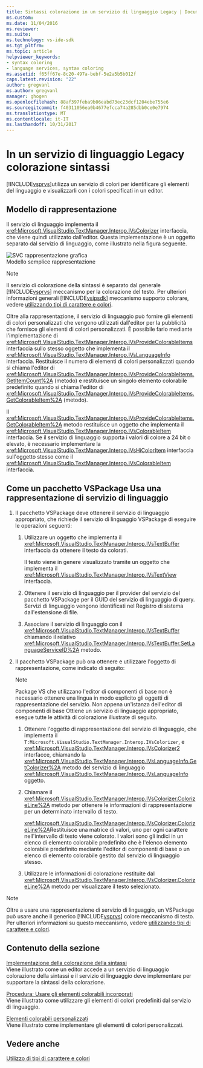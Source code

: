 ```yaml
---
title: Sintassi colorazione in un servizio di linguaggio Legacy | Documenti Microsoft
ms.custom: 
ms.date: 11/04/2016
ms.reviewer: 
ms.suite: 
ms.technology: vs-ide-sdk
ms.tgt_pltfrm: 
ms.topic: article
helpviewer_keywords:
- syntax coloring
- language services, syntax coloring
ms.assetid: f65ff67e-8c20-497a-bebf-5e2a5b5b012f
caps.latest.revision: "22"
author: gregvanl
ms.author: gregvanl
manager: ghogen
ms.openlocfilehash: 88af397feba9b06eabd73ec23dcf1204ebe755e6
ms.sourcegitcommit: f40311056ea0b4677efcca74a285dbb0ce0e7974
ms.translationtype: MT
ms.contentlocale: it-IT
ms.lasthandoff: 10/31/2017
---
```

# <a name="syntax-coloring-in-a-legacy-language-service"></a>In un servizio di linguaggio Legacy colorazione sintassi
[!INCLUDE[vsprvs](../../code-quality/includes/vsprvs_md.md)]utilizza un servizio di colori per identificare gli elementi del linguaggio e visualizzarli con i colori specificati in un editor.  
  
## <a name="colorizer-model"></a>Modello di rappresentazione  
 Il servizio di linguaggio implementa il <xref:Microsoft.VisualStudio.TextManager.Interop.IVsColorizer> interfaccia, che viene quindi utilizzato dall'editor. Questa implementazione è un oggetto separato dal servizio di linguaggio, come illustrato nella figura seguente.  
  
 ![SVC rappresentazione grafica](../../extensibility/internals/media/figlgsvccolorizer.gif "FigLgSvcColorizer")  
Modello semplice rappresentazione  
  
> [!NOTE]
>  Il servizio di colorazione della sintassi è separato dal generale [!INCLUDE[vsprvs](../../code-quality/includes/vsprvs_md.md)] meccanismo per la colorazione del testo. Per ulteriori informazioni generali [!INCLUDE[vsipsdk](../../extensibility/includes/vsipsdk_md.md)] meccanismo supporto colorare, vedere [utilizzando tipi di carattere e colori](../../extensibility/using-fonts-and-colors.md).  
  
 Oltre alla rappresentazione, il servizio di linguaggio può fornire gli elementi di colori personalizzati che vengono utilizzati dall'editor per la pubblicità che fornisce gli elementi di colori personalizzati. È possibile farlo mediante l'implementazione di <xref:Microsoft.VisualStudio.TextManager.Interop.IVsProvideColorableItems> interfaccia sullo stesso oggetto che implementa il <xref:Microsoft.VisualStudio.TextManager.Interop.IVsLanguageInfo> interfaccia. Restituisce il numero di elementi di colori personalizzati quando si chiama l'editor di <xref:Microsoft.VisualStudio.TextManager.Interop.IVsProvideColorableItems.GetItemCount%2A> (metodo) e restituisce un singolo elemento colorabile predefinito quando si chiama l'editor di <xref:Microsoft.VisualStudio.TextManager.Interop.IVsProvideColorableItems.GetColorableItem%2A> (metodo).  
  
 Il <xref:Microsoft.VisualStudio.TextManager.Interop.IVsProvideColorableItems.GetColorableItem%2A> metodo restituisce un oggetto che implementa il <xref:Microsoft.VisualStudio.TextManager.Interop.IVsColorableItem> interfaccia. Se il servizio di linguaggio supporta i valori di colore a 24 bit o elevato, è necessario implementare la <xref:Microsoft.VisualStudio.TextManager.Interop.IVsHiColorItem> interfaccia sull'oggetto stesso come il <xref:Microsoft.VisualStudio.TextManager.Interop.IVsColorableItem> interfaccia.  
  
## <a name="how-a-vspackage-uses-a-language-service-colorizer"></a>Come un pacchetto VSPackage Usa una rappresentazione di servizio di linguaggio  
  
1.  Il pacchetto VSPackage deve ottenere il servizio di linguaggio appropriato, che richiede il servizio di linguaggio VSPackage di eseguire le operazioni seguenti:  
  
    1.  Utilizzare un oggetto che implementa il <xref:Microsoft.VisualStudio.TextManager.Interop.IVsTextBuffer> interfaccia da ottenere il testo da colorati.  
  
         Il testo viene in genere visualizzato tramite un oggetto che implementa il <xref:Microsoft.VisualStudio.TextManager.Interop.IVsTextView> interfaccia.  
  
    2.  Ottenere il servizio di linguaggio per il provider del servizio del pacchetto VSPackage per il GUID del servizio di linguaggio di query. Servizi di linguaggio vengono identificati nel Registro di sistema dall'estensione di file.  
  
    3.  Associare il servizio di linguaggio con il <xref:Microsoft.VisualStudio.TextManager.Interop.IVsTextBuffer> chiamando il relativo <xref:Microsoft.VisualStudio.TextManager.Interop.IVsTextBuffer.SetLanguageServiceID%2A> metodo.  
  
2.  Il pacchetto VSPackage può ora ottenere e utilizzare l'oggetto di rappresentazione, come indicato di seguito:  
  
    > [!NOTE]
    >  Package VS che utilizzano l'editor di componenti di base non è necessario ottenere una lingua in modo esplicito gli oggetti di rappresentazione del servizio. Non appena un'istanza dell'editor di componenti di base Ottiene un servizio di linguaggio appropriato, esegue tutte le attività di colorazione illustrate di seguito.  
  
    1.  Ottenere l'oggetto di rappresentazione del servizio di linguaggio, che implementa il `T:Microsoft.VisualStudio.TextManager.Interop.IVsColorizer`, e <xref:Microsoft.VisualStudio.TextManager.Interop.IVsColorizer2> interfacce, chiamando la <xref:Microsoft.VisualStudio.TextManager.Interop.IVsLanguageInfo.GetColorizer%2A> metodo del servizio di linguaggio <xref:Microsoft.VisualStudio.TextManager.Interop.IVsLanguageInfo> oggetto.  
  
    2.  Chiamare il <xref:Microsoft.VisualStudio.TextManager.Interop.IVsColorizer.ColorizeLine%2A> metodo per ottenere le informazioni di rappresentazione per un determinato intervallo di testo.  
  
         <xref:Microsoft.VisualStudio.TextManager.Interop.IVsColorizer.ColorizeLine%2A>Restituisce una matrice di valori, uno per ogni carattere nell'intervallo di testo viene colorato. I valori sono gli indici in un elenco di elemento colorabile predefinito che è l'elenco elemento colorabile predefinito mediante l'editor di componenti di base o un elenco di elemento colorabile gestito dal servizio di linguaggio stesso.  
  
    3.  Utilizzare le informazioni di colorazione restituite dal <xref:Microsoft.VisualStudio.TextManager.Interop.IVsColorizer.ColorizeLine%2A> metodo per visualizzare il testo selezionato.  
  
> [!NOTE]
>  Oltre a usare una rappresentazione di servizio di linguaggio, un VSPackage può usare anche il generico [!INCLUDE[vsprvs](../../code-quality/includes/vsprvs_md.md)] colore meccanismo di testo. Per ulteriori informazioni su questo meccanismo, vedere [utilizzando tipi di carattere e colori](../../extensibility/using-fonts-and-colors.md).  
  
## <a name="in-this-section"></a>Contenuto della sezione  
 [Implementazione della colorazione della sintassi](../../extensibility/internals/implementing-syntax-coloring.md)  
 Viene illustrato come un editor accede a un servizio di linguaggio colorazione della sintassi e il servizio di linguaggio deve implementare per supportare la sintassi della colorazione.  
  
 [Procedura: Usare gli elementi colorabili incorporati](../../extensibility/internals/how-to-use-built-in-colorable-items.md)  
 Viene illustrato come utilizzare gli elementi di colori predefiniti dal servizio di linguaggio.  
  
 [Elementi colorabili personalizzati](../../extensibility/internals/custom-colorable-items.md)  
 Viene illustrato come implementare gli elementi di colori personalizzati.  
  
## <a name="see-also"></a>Vedere anche  
 [Utilizzo di tipi di carattere e colori](../../extensibility/using-fonts-and-colors.md)